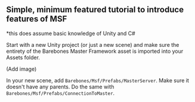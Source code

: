 ## Simple, minimum featured tutorial to introduce features of MSF
*this does assume basic knowledge of Unity and C#

Start with a new Unity project (or just a new scene) and make sure the entirety of the Barebones Master Framework asset is imported into your Assets folder. 

(Add image)

In your new scene, add `Barebones/Msf/Prefabs/MasterServer`. Make sure it doesn't have any parents.
Do the same with `Barebones/Msf/Prefabs/ConnectionToMaster`.
